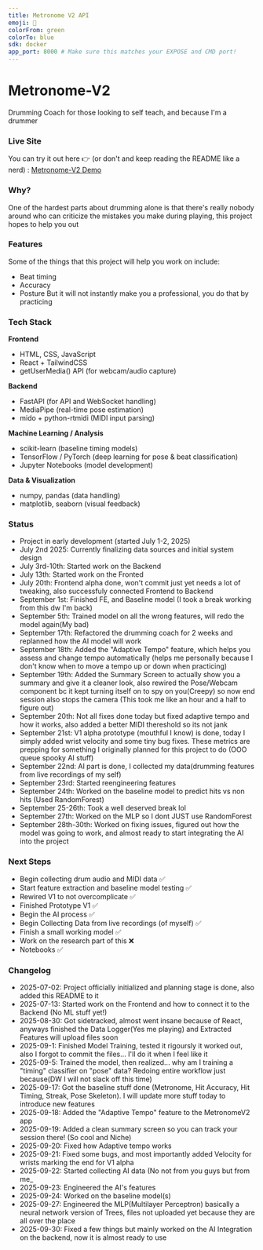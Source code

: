 ```yaml
---
title: Metronome V2 API
emoji: 🤖
colorFrom: green
colorTo: blue
sdk: docker
app_port: 8000 # Make sure this matches your EXPOSE and CMD port!
---
```



# Metronome-V2
Drumming Coach for those looking to self teach, and because I'm a drummer

### Live Site
You can try it out here 👉 (or don't and keep reading the README like a nerd) : [Metronome-V2 Demo](https://metronome-v2.vercel.app/)


### Why?
One of the hardest parts about drumming alone is that there's really nobody around who can criticize the mistakes you make during playing, this project hopes to help you out

### Features
Some of the things that this project will help you work on include:
- Beat timing
- Accuracy
- Posture
But it will not instantly make you a professional, you do that by practicing

### Tech Stack
**Frontend**  
- HTML, CSS, JavaScript  
- React + TailwindCSS  
- getUserMedia() API (for webcam/audio capture)

**Backend**  
- FastAPI (for API and WebSocket handling)  
- MediaPipe (real-time pose estimation)  
- mido + python-rtmidi (MIDI input parsing)

**Machine Learning / Analysis**  
- scikit-learn (baseline timing models)  
- TensorFlow / PyTorch (deep learning for pose & beat classification)  
- Jupyter Notebooks (model development)

**Data & Visualization**  
- numpy, pandas (data handling)  
- matplotlib, seaborn (visual feedback)

### Status
- Project in early development (started July 1-2, 2025)
- July 2nd 2025: Currently finalizing data sources and initial system design
- July 3rd-10th: Started work on the Backend
- July 13th: Started work on the Fronted
- July 20th: Frontend alpha done, won't commit just yet needs a lot of tweaking, also successfuly connected Frontend to Backend
- September 1st: Finished FE, and Baseline model (I took a break working from this dw I'm back)
- September 5th: Trained model on all the wrong features, will redo the model again(My bad)
- September 17th: Refactored the drumming coach for 2 weeks and replanned how the AI model will work
- September 18th: Added the "Adaptive Tempo" feature, which helps you assess and change tempo automatically (helps me personally because I don't know when to move a tempo up or down when practicing)
- September 19th: Added the Summary Screen to actually show you a summary and give it a cleaner look, also rewired the Pose/Webcam component bc it kept turning itself on to spy on you(Creepy) so now end session also stops the camera (This took me like an hour and a half to figure out)
- September 20th: Not all fixes done today but fixed adaptive tempo and how it works, also added a better MIDI thereshold so its not jank
- September 21st: V1 alpha prototype (mouthful I know) is done, today I simply added wrist velocity and some tiny bug fixes. These metrics are prepping for something I originally planned for this project to do (OOO queue spooky AI stuff)
- September 22nd: AI part is done, I collected my data(drumming features from live recordings of my self)
- September 23rd: Started reengineering features
- September 24th: Worked on the baseline model to predict hits vs non hits (Used RandomForest)
- September 25-26th: Took a well deserved break lol
- September 27th: Worked on the MLP so I dont JUST use RandomForest
- September 28th-30th: Worked on fixing issues, figured out how the model was going to work, and almost ready to start integrating the AI into the project

### Next Steps
- Begin collecting drum audio and MIDI data ✅
- Start feature extraction and baseline model testing ✅
- Rewired V1 to not overcomplicate ✅
- Finished Prototype V1 ✅
- Begin the AI process ✅
- Begin Collecting Data from live recordings (of myself) ✅
- Finish a small working model ✅
- Work on the research part of this ❌
- Notebooks ✅




### Changelog
- 2025-07-02: Project officially initialized and planning stage is done, also added this README to it
- 2025-07-13: Started work on the Frontend and how to connect it to the Backend (No ML stuff yet!)
- 2025-08-30: Got sidetracked, almost went insane because of React, anyways finished the Data Logger(Yes me playing) and Extracted Features will upload files soon
- 2025-09-1: Finished Model Training, tested it rigoursly it worked out, also I forgot to commit the files... I'll do it when I feel like it
- 2025-09-5: Trained the model, then realized... why am I training a "timing" classifier on "pose" data? Redoing entire workflow just because(DW I will not slack off this time)
- 2025-09-17: Got the baseline stuff done (Metronome, Hit Accuracy, Hit Timing, Streak, Pose Skeleton). I will update more stuff today to introduce new features
- 2025-09-18: Added the "Adaptive Tempo" feature to the MetronomeV2 app
- 2025-09-19: Added a clean summary screen so you can track your session there! (So cool and Niche)
- 2025-09-20: Fixed how Adaptive tempo works
- 2025-09-21: Fixed some bugs, and most importantly added Velocity for wrists marking the end for V1 alpha
- 2025-09-22: Started collecting AI data (No not from you guys but from me_
- 2025-09-23: Engineered the AI's features
- 2025-09-24: Worked on the baseline model(s)
- 2025-09-27: Engineered the MLP(Multilayer Perceptron) basically a neural network version of Trees, files not uploaded yet because they are all over the place
- 2025-09-30: Fixed a few things but mainly worked on the AI Integration on the backend, now it is almost ready to use
